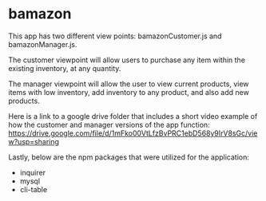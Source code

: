 # bamazon

This app has two different view points: bamazonCustomer.js and bamazonManager.js. 

The customer viewpoint will allow users to purchase any item within the existing inventory, at any quantity.

The manager viewpoint will allow the user to view current products, view items with low inventory, add inventory to any product, and also add new products.

Here is a link to a google drive folder that includes a short video example of how the customer and manager versions of the app function: https://drive.google.com/file/d/1mFko00VtLfzBvPRC1ebD568y9IrV8sGc/view?usp=sharing

Lastly, below are the npm packages that were utilized for the application:
- inquirer
- mysql
- cli-table